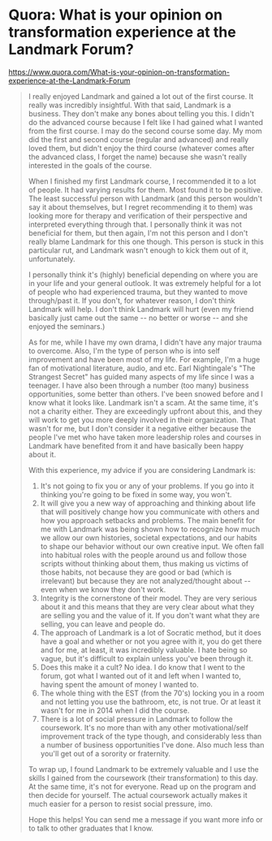 # Quora: What is your opinion on transformation experience at the Landmark Forum?

https://www.quora.com/What-is-your-opinion-on-transformation-experience-at-the-Landmark-Forum

> I really enjoyed Landmark and gained a lot out of the first course. It really was incredibly insightful. With that said, Landmark is a business. They don't make any bones about telling you this. I didn't do the advanced course because I felt like I had gained what I wanted from the first course. I may do the second course some day. My mom did the first and second course (regular and advanced) and really loved them, but didn't enjoy the third course (whatever comes after the advanced class, I forget the name) because she wasn't really interested in the goals of the course.
> 
> When I finished my first Landmark course, I recommended it to a lot of people. It had varying results for them. Most found it to be positive. The least successful person with Landmark (and this person wouldn't say it about themselves, but I regret recommending it to them) was looking more for therapy and verification of their perspective and interpreted everything through that. I personally think it was not beneficial for them, but then again, I'm not this person and I don't really blame Landmark for this one though. This person is stuck in this particular rut, and Landmark wasn't enough to kick them out of it, unfortunately.
> 
> I personally think it's (highly) beneficial depending on where you are in your life and your general outlook. It was extremely helpful for a lot of people who had experienced trauma, but they wanted to move through/past it. If you don't, for whatever reason, I don't think Landmark will help. I don't think Landmark will hurt (even my friend basically just came out the same -- no better or worse -- and she enjoyed the seminars.)
> 
> As for me, while I have my own drama, I didn't have any major trauma to overcome. Also, I'm the type of person who is into self improvement and have been most of my life. For example, I'm a huge fan of motivational literature, audio, and etc. Earl Nightingale's "The Strangest Secret" has guided many aspects of my life since I was a teenager. I have also been through a number (too many) business opportunities, some better than others. I've been snowed before and I know what it looks like. Landmark isn't a scam. At the same time, it's not a charity either. They are exceedingly upfront about this, and they will work to get you more deeply involved in their organization. That wasn't for me, but I don't consider it a negative either because the people I've met who have taken more leadership roles and courses in Landmark have benefited from it and have basically been happy about it.
> 
> With this experience, my advice if you are considering Landmark is:
> 
> 1. It's not going to fix you or any of your problems. If you go into it thinking you're going to be fixed in some way, you won't.
> 2. It will give you a new way of approaching and thinking about life that will positively change how you communicate with others and how you approach setbacks and problems. The main benefit for me with Landmark was being shown how to recognize how much we allow our own histories, societal expectations, and our habits to shape our behavior without our own creative input. We often fall into habitual roles with the people around us and follow those scripts without thinking about them, thus making us victims of those habits, not because they are good or bad (which is irrelevant) but because they are not analyzed/thought about -- even when we know they don't work.
> 3. Integrity is the cornerstone of their model. They are very serious about it and this means that they are very clear about what they are selling you and the value of it. If you don't want what they are selling, you can leave and people do.
> 4. The approach of Landmark is a lot of Socratic method, but it does have a goal and whether or not you agree with it, you do get there and for me, at least, it was incredibly valuable. I hate being so vague, but it's difficult to explain unless you've been through it.
> 5. Does this make it a cult? No idea. I do know that I went to the forum, got what I wanted out of it and left when I wanted to, having spent the amount of money I wanted to.
> 6. The whole thing with the EST (from the 70's) locking you in a room and not letting you use the bathroom, etc, is not true. Or at least it wasn't for me in 2014 when I did the course.
> 7. There is a lot of social pressure in Landmark to follow the coursework. It's no more than with any other motivational/self improvement track of the type though, and considerably less than a number of business opportunities I've done. Also much less than you'll get out of a sorority or fraternity.
> 
> To wrap up, I found Landmark to be extremely valuable and I use the skills I gained from the coursework (their transformation) to this day. At the same time, it's not for everyone. Read up on the program and then decide for yourself. The actual coursework actually makes it much easier for a person to resist social pressure, imo.
> 
> Hope this helps! You can send me a message if you want more info or to talk to other graduates that I know.
